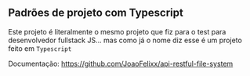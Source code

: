 ## Padrões de projeto com Typescript 

Este projeto é literalmente o mesmo projeto que fiz para o test para desenvolvedor fullstack JS... mas como já o nome diz esse é um projeto feito em `Typescript` 

Documentação: https://github.com/JoaoFelixx/api-restful-file-system
